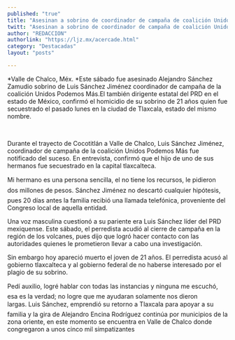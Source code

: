 ```yaml
---
published: "true"
title: "Asesinan a sobrino de coordinador de campaña de coalición Unidos Podemos Más"
twitt: "Asesinan a sobrino de coordinador de campaña de coalición Unidos Podemos Más"
author: "REDACCION"
authorlink: "https://ljz.mx/acercade.html"
category: "Destacadas"
layout: "posts"

---
```


*Valle de Chalco, Méx. *Este sábado fue asesinado Alejandro Sánchez Zamudio sobrino de Luis Sánchez Jiménez coordinador de campaña de la coalición Unidos Podemos Más.El también dirigente estatal del PRD en el estado de México, confirmó el homicidio de su sobrino de 21 años quien fue secuestrado el pasado lunes en la ciudad de Tlaxcala, estado del mismo nombre.

 

Durante el trayecto de Cocotitlán a Valle de Chalco, Luis Sánchez Jiménez, coordinador de campaña de la coalición Unidos Podemos Más fue notificado del suceso. En entrevista, confirmó que el hijo de uno de sus hermanos fue secuestrado en la capital tlaxcalteca.

Mi hermano es una persona sencilla, el no tiene los recursos, le pidieron dos millones de pesos. Sánchez Jiménez no descartó cualquier hipótesis, pues 20 días antes la familia recibió una llamada telefónica, proveniente del Congreso local de aquella entidad.

Una voz masculina cuestionó a su pariente era Luis Sánchez líder del PRD mexiquense. Este sábado, el perredista acudió al cierre de campaña en la región de los volcanes, pues dijo que logró hacer contacto con las autoridades quienes le prometieron llevar a cabo una investigación.

Sin embargo hoy apareció muerto el joven de 21 años. El perredista acusó al gobierno tlaxcalteca y al gobierno federal de no haberse interesado por el plagio de su sobrino.

Pedí auxilio, logré hablar con todas las instancias y ninguna me escuchó, esa es la verdad; no logre que me ayudaran solamente nos dieron largas. Luis Sánchez, emprendió su retorno a Tlaxcala para apoyar a su familia y la gira de Alejandro Encina Rodríguez continúa por municipios de la zona oriente, en este momento se encuentra en Valle de Chalco donde congregaron a unos cinco mil simpatizantes
